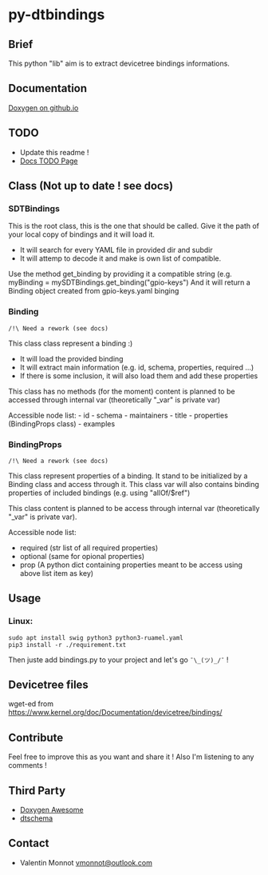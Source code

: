 # py-dtbindings

## Brief
  This python "lib" aim is to extract devicetree bindings informations.

## Documentation
[Doxygen on github.io](https://valentingrim.github.io/py-dtbindings/)

## TODO
- Update this readme !
- [Docs TODO Page ](https://valentingrim.github.io/py-dtbindings/todo.html)


## Class (Not up to date ! see docs)
  ### SDTBindings
   This is the root class, this is the one that should be called.
   Give it the path of your local copy of bindings and it will load it.

   - It will search for every YAML file in provided dir and subdir
   - It will attemp to decode it and make is own list of compatible.

   Use the method get_binding by providing it a compatible string
   (e.g. myBinding = mySDTBindings.get_binding("gpio-keys")
   And it will return a Binding object created from gpio-keys.yaml binging

  ### Binding
  ``/!\ Need a rework (see docs)``

   This class class represent a binding :)

   - It will load the provided binding
   - It will extract main information (e.g. id, schema, properties, required ...)
   - If there is some inclusion, it will also load them and add these properties

   This class has no methods (for the moment) content is planned to be accessed through internal var (theoretically "_var" is private var)

   Accessible node list:
    - id
    - schema
    - maintainers
    - title
    - properties (BindingProps class)
    - examples

  ### BindingProps
  ``/!\ Need a rework (see docs)``

   This class represent properties of a binding.
   It stand to be initialized by a Binding class and access through it.
   This class var will also contains binding properties of included bindings
   (e.g. using "allOf/$ref")

   This class content is planned to be access through internal var (theoretically "_var" is private var).

   Accessible node list:
   - required (str list of all required properties)
   - optional (same for opional properties)
   - prop     (A python dict containing properties meant to be access using above list item as key)

## Usage
  ### Linux:

    sudo apt install swig python3 python3-ruamel.yaml
    pip3 install -r ./requirement.txt

   Then juste add bindings.py to your project and let's go ``¯\_(ツ)_/¯`` !

## Devicetree files
  wget-ed from https://www.kernel.org/doc/Documentation/devicetree/bindings/

## Contribute
  Feel free to improve this as you want and share it !
  Also I'm listening to any comments !

## Third Party
- [Doxygen Awesome](https://github.com/jothepro/doxygen-awesome-css)
- [dtschema](https://github.com/devicetree-org/dt-schema)

## Contact
  - Valentin Monnot <vmonnot@outlook.com>
